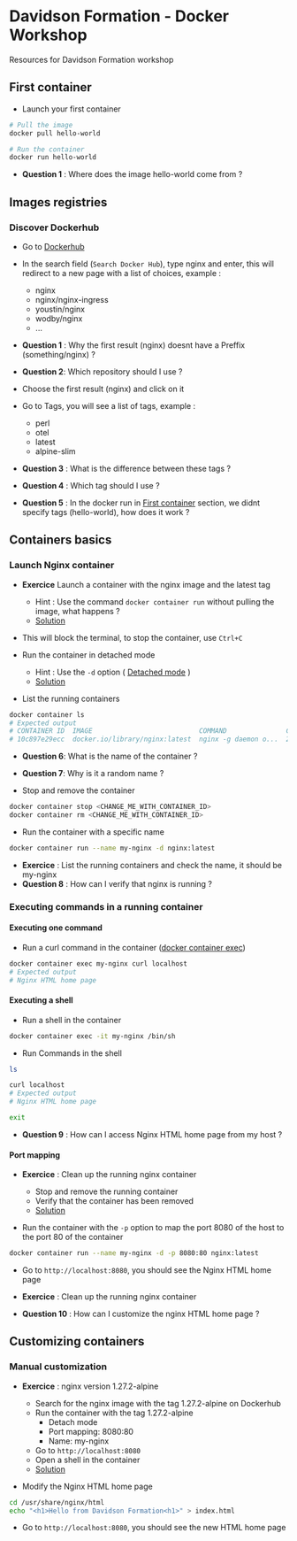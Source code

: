 # Davidson Formation - Docker Workshop
Resources for Davidson Formation workshop


## First container

- Launch your first container

```bash
# Pull the image
docker pull hello-world
```

```bash
# Run the container
docker run hello-world
```

- **Question 1** : Where does the image hello-world come from ?

## Images registries

### Discover Dockerhub

- Go to [Dockerhub](https://hub.docker.com/)
- In the search field (`Search Docker Hub`), type nginx and enter, this will redirect to a new page with a list of choices, example :
  - nginx
  - nginx/nginx-ingress
  - youstin/nginx
  - wodby/nginx
  - ...
  
- **Question 1** : Why the first result (nginx) doesnt have a Preffix (something/nginx) ?
- **Question 2**: Which repository should I use ?

- Choose the first result (nginx) and click on it 
- Go to Tags, you will see a list of tags, example :
  - perl
  - otel
  - latest
  - alpine-slim
- **Question 3** : What is the difference between these tags ?
- **Question 4** : Which tag should I use ?
- **Question 5** : In the docker run in [First container](#first-container) section, we didnt specify tags (hello-world), how does it work ? 

## Containers basics

### Launch Nginx container

- **Exercice** Launch a container with the nginx image and the latest tag
  - Hint : Use the command `docker container run` without pulling the image, what happens ?
  - [Solution](Solutions.md#launch-nginx-container)

- This will block the terminal, to stop the container, use `Ctrl+C`

- Run the container in detached mode
  - Hint : Use the `-d` option ( [Detached mode](https://docs.docker.com/reference/cli/docker/container/run/#detach) )
  - [Solution](Solutions.md#run-nginx-container-in-detached-mode)

- List the running containers

```bash
docker container ls
# Expected output
# CONTAINER ID  IMAGE                           COMMAND               CREATED         STATUS         PORTS       NAMES
# 10c897e29ecc  docker.io/library/nginx:latest  nginx -g daemon o...  28 seconds ago  Up 28 seconds              jovial_hawking
```

- **Question 6**: What is the name of the container ?
- **Question 7**: Why is it a random name ?

- Stop and remove the container

```bash
docker container stop <CHANGE_ME_WITH_CONTAINER_ID>
docker container rm <CHANGE_ME_WITH_CONTAINER_ID>
```

- Run the container with a specific name

```bash
docker container run --name my-nginx -d nginx:latest
```

- **Exercice** : List the running containers and check the name, it should be my-nginx
- **Question 8** : How can I verify that nginx is running ?


### Executing commands in a running container

#### Executing one command

- Run a curl command in the container ([docker container exec](https://docs.docker.com/reference/cli/docker/container/exec/))

```bash
docker container exec my-nginx curl localhost
# Expected output
# Nginx HTML home page
```

#### Executing a shell

- Run a shell in the container

```bash
docker container exec -it my-nginx /bin/sh
```

- Run Commands in the shell

```bash
ls

curl localhost
# Expected output
# Nginx HTML home page

exit
```

- **Question 9** : How can I access Nginx HTML home page from my host ?

#### Port mapping

- **Exercice** : Clean up the running nginx container
  - Stop and remove the running container
  - Verify that the container has been removed
  - [Solution](Solutions.md#clean-up-the-running-nginx-container)
  
- Run the container with the `-p` option to map the port 8080 of the host to the port 80 of the container
  
```bash
docker container run --name my-nginx -d -p 8080:80 nginx:latest
```

- Go to `http://localhost:8080`, you should see the Nginx HTML home page


- **Exercice** : Clean up the running nginx container

- **Question 10** : How can I customize the nginx HTML home page ?


## Customizing containers

### Manual customization

- **Exercice** : nginx version 1.27.2-alpine
  - Search for the nginx image with the tag 1.27.2-alpine on Dockerhub
  - Run the container with the tag 1.27.2-alpine
    - Detach mode
    - Port mapping: 8080:80
    - Name: my-nginx
  - Go to `http://localhost:8080`
  - Open a shell in the container
  - [Solution](Solutions.md#running-an-alpine-container)

-  Modify the Nginx HTML home page

```bash
cd /usr/share/nginx/html
echo "<h1>Hello from Davidson Formation<h1>" > index.html
```

- Go to `http://localhost:8080`, you should see the new HTML home page



